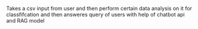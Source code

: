 Takes a csv input from user and then perform certain data analysis on it for classfifcation and then answeres query of users with help of chatbot api and RAG model
